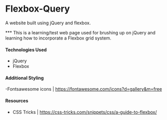 # Flexbox-Query

A website built using jQuery and flexbox.

\*\*\* This is a learning/test web page used for brushing up on jQuery and learning how to incorporate a Flexbox grid system.

#### Technologies Used

- jQuery
- Flexbox

#### Additional Styling

-Fontsawesome icons | https://fontawesome.com/icons?d=gallery&m=free

#### Resources

- CSS Tricks | https://css-tricks.com/snippets/css/a-guide-to-flexbox/
